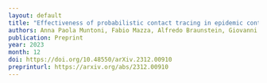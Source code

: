 ```yaml
---
layout: default
title: "Effectiveness of probabilistic contact tracing in epidemic containment: the role of super-spreaders and transmission paths reconstruction"
authors: Anna Paola Muntoni, Fabio Mazza, Alfredo Braunstein, Giovanni Catania, Luca Dall'Asta
publication: Preprint
year: 2023
month: 12
doi: https://doi.org/10.48550/arXiv.2312.00910
preprinturl: https://arxiv.org/abs/2312.00910
---
```

